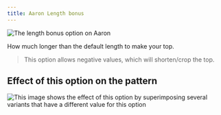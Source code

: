 ```yaml
---
title: Aaron Length bonus
---
```


![The length bonus option on Aaron](./lengthbonus.svg)

How much longer than the default length to make your top.

> This option allows negative values, which will shorten/crop the top.


## Effect of this option on the pattern
![This image shows the effect of this option by superimposing several variants that have a different value for this option](aaron_lengthbonus_sample.svg "Effect of this option on the pattern")